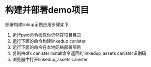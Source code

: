 # 构建并部署demo项目



部署构建linkup示例应用步骤如下

1. 运行pwd命令检查你仍然在项目目录
2. 运行下面的命令构建linkedup canister
3. 运行下面的命令在本地网络部署项目
4. 复制由dfx canister install命令返回的linkedup\_assets canister识别码
5. 浏览器中打开linkedup\_assets canister

